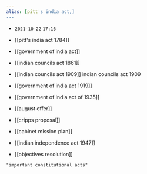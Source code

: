 ```yaml
---
alias: [pitt's india act,]
---
```



- `2021-10-22` `17:16`
- [[pitt's india act 1784]]
- [[government of india act]]
- [[indian councils act 1861]]
- [[indian councils act 1909]] indian councils act 1909
- [[government of india act 1919]]
- [[government of india act of 1935]]
- [[august offer]]
- [[cripps proposal]]
- [[cabinet mission plan]]
	
- [[indian independence act 1947]]
- [[objectives resolution]]
```query
"important constitutional acts"
```